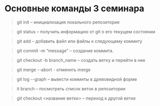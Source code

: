 # Основные команды 3 семинара

> git init – инициализация локального репозитория

> git status – получить информацию от git о его текущем состоянии

> git add – добавить файл или файлы к следующему коммиту

> git commit -m “message” – создание коммита.

> git checkout -b branch_name – создать ветку и перейти в нее

>git merge --abort - отменить merge

>git log --graph – вывести коммиты в древовидной форме

>it branch – посмотреть список веток в репозитории

>git checkout <название ветки> – переход к другой ветке